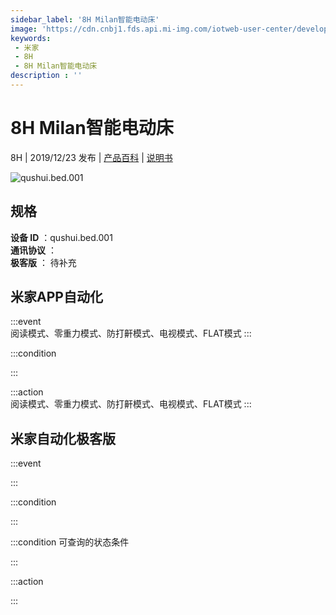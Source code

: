```yaml
---
sidebar_label: '8H Milan智能电动床'
image: 'https://cdn.cnbj1.fds.api.mi-img.com/iotweb-user-center/developer_1679047687271sx19VZ4a.png?GalaxyAccessKeyId=AKVGLQWBOVIRQ3XLEW&Expires=9223372036854775807&Signature=WA4Oq3bRX/5IulVplJgO1KS0LpI='
keywords: 
 - 米家
 - 8H
 - 8H Milan智能电动床
description : ''
---
```

# 8H Milan智能电动床

8H | 2019/12/23 发布 | [产品百科](https://home.mi.com/webapp/content/baike/product/index.html?model=qushui.bed.001/) | [说明书](https://home.mi.com/views/introduction.html?model=qushui.bed.001&region=cn)

![qushui.bed.001](https://cdn.cnbj1.fds.api.mi-img.com/iotweb-user-center/developer_1679047687271sx19VZ4a.png?GalaxyAccessKeyId=AKVGLQWBOVIRQ3XLEW&Expires=9223372036854775807&Signature=WA4Oq3bRX/5IulVplJgO1KS0LpI=)

## 规格  
> 
**设备 ID** ：qushui.bed.001  
**通讯协议** ：  
**极客版**  ： 待补充 


## 米家APP自动化  

:::event  
阅读模式、零重力模式、防打鼾模式、电视模式、FLAT模式
:::

:::condition  

:::

:::action   
阅读模式、零重力模式、防打鼾模式、电视模式、FLAT模式
:::

## 米家自动化极客版  

:::event  

:::

:::condition  

:::

:::condition 可查询的状态条件  

:::

:::action  

:::

        
